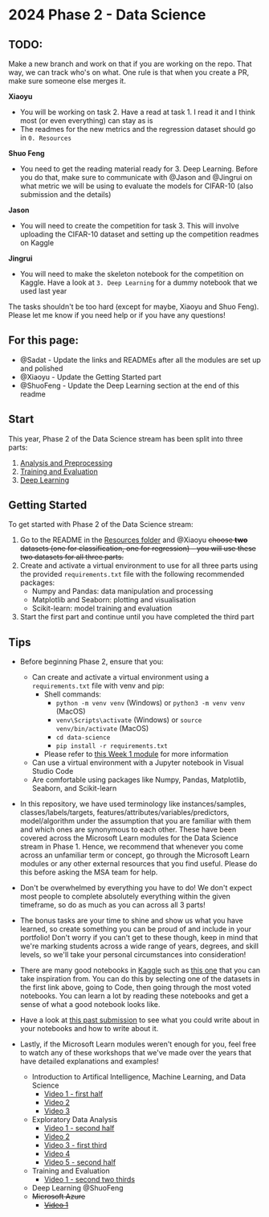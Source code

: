 # 2024 Phase 2 - Data Science

## TODO:
Make a new branch and work on that if you are working on the repo. That way, we can track who's on what. One rule is that when you create a PR, make sure someone else merges it.

**Xiaoyu**

- You will be working on task 2. Have a read at task 1. I read it and I think most (or even everything) can stay as is
- The readmes for the new metrics and the regression dataset should go in `0. Resources`

**Shuo Feng**

- You need to get the reading material ready for 3. Deep Learning. Before you do that, make sure to communicate with @Jason and @Jingrui on what metric we will be using to evaluate the models for CIFAR-10 (also submission and the details)

**Jason**

- You will need to create the competition for task 3. This will involve uploading the CIFAR-10 dataset and setting up the competition readmes on Kaggle

**Jingrui**

- You will need to make the skeleton notebook for the competition on Kaggle. Have a look at `3. Deep Learning` for a dummy notebook that we used last year

The tasks shouldn't be too hard (except for maybe, Xiaoyu and Shuo Feng). Please let me know if you need help or if you have any questions!


## For this page:
- @Sadat - Update the links and READMEs after all the modules are set up and polished
- @Xiaoyu - Update the Getting Started part
- @ShuoFeng - Update the Deep Learning section at the end of this readme

## Start
This year, Phase 2 of the Data Science stream has been split into three parts:

1. [Analysis and Preprocessing](https://github.com/NZMSA/2024-Phase-2/tree/main/data-science/1.%20Analysis%20and%20Preprocessing)
2. [Training and Evaluation](https://github.com/NZMSA/2024-Phase-2/tree/main/data-science/2.%20Training%20and%20Evaluation)
3. [Deep Learning](https://github.com/NZMSA/2024-Phase-2/tree/ds/initial-setup/data-science/3.%20Deep%20Learning)

## Getting Started

To get started with Phase 2 of the Data Science stream:
1. Go to the README in the [Resources folder](https://github.com/NZMSA/2024-Phase-2/tree/main/data-science/0.%20Resources) and @Xiaoyu ~~choose **two** datasets (one for classification, one for regression) - you will use these two datasets for all three parts.~~ 
2. Create and activate a virtual environment to use for all three parts using the provided `requirements.txt` file with the following recommended packages:
    - Numpy and Pandas: data manipulation and processing
    - Matplotlib and Seaborn: plotting and visualisation
    - Scikit-learn: model training and evaluation
3. Start the first part and continue until you have completed the third part

## Tips

- Before beginning Phase 2, ensure that you:
    - Can create and activate a virtual environment using a `requirements.txt` file with venv and pip:
        - Shell commands:
            - `python -m venv venv` (Windows) or `python3 -m venv venv` (MacOS)
            - `venv\Scripts\activate` (Windows) or `source venv/bin/activate` (MacOS)
            - `cd data-science`
            - `pip install -r requirements.txt`
        - Please refer to [this Week 1 module](https://learn.microsoft.com/en-us/training/modules/python-create-manage-projects/2-set-up-project) for more information
    - Can use a virtual environment with a Jupyter notebook in Visual Studio Code
    - Are comfortable using packages like Numpy, Pandas, Matplotlib, Seaborn, and Scikit-learn

- In this repository, we have used terminology like instances/samples, classes/labels/targets, features/attributes/variables/predictors, model/algorithm under the assumption that you are familiar with them and which ones are synonymous to each other. These have been covered across the Microsoft Learn modules for the Data Science stream in Phase 1. Hence, we recommend that whenever you come across an unfamiliar term or concept, go through the Microsoft Learn modules or any other external resources that you find useful. Please do this before asking the MSA team for help.

- Don't be overwhelmed by everything you have to do! We don't expect most people to complete absolutely everything within the given timeframe, so do as much as you can across all 3 parts!

- The bonus tasks are your time to shine and show us what you have learned, so create something you can be proud of and include in your portfolio! Don't worry if you can't get to these though, keep in mind that we're marking students across a wide range of years, degrees, and skill levels, so we'll take your personal circumstances into consideration!

- There are many good notebooks in [Kaggle](https://www.kaggle.com/competitions?hostSegmentIdFilter=5) such as [this one](https://www.kaggle.com/code/odins0n/spaceship-titanic-eda-27-different-models) that you can take inspiration from. You can do this by selecting one of the datasets in the first link above, going to Code, then going through the most voted notebooks. You can learn a lot by reading these notebooks and get a sense of what a good notebook looks like.

- Have a look at [this past submission](https://github.com/NZMSA/2020-Phase-1/blob/master/Data%20Science%20and%20Machine%20Learning/SampleReport.pdf) to see what you could write about in your notebooks and how to write about it.

- Lastly, if the Microsoft Learn modules weren't enough for you, feel free to watch any of these workshops that we've made over the years that have detailed explanations and examples!
    - Introduction to Artifical Intelligence, Machine Learning, and Data Science
        - [Video 1 - first half](https://www.youtube.com/watch?v=N7dmGJfHS6M)
        - [Video 2](https://www.youtube.com/watch?v=DlwDKzbt7PA)
        - [Video 3](https://www.youtube.com/watch?v=pgl5Y1Olq4A)
    - Exploratory Data Analysis
        - [Video 1 - second half](https://www.youtube.com/watch?v=N7dmGJfHS6M)
        - [Video 2](https://www.youtube.com/watch?v=9p8c0edPBXI)
        - [Video 3 - first third](https://www.youtube.com/watch?v=K_EFlXDMkvA)
        - [Video 4](https://www.youtube.com/watch?v=5wyIAAtaRbI)
        - [Video 5 - second half](https://www.youtube.com/watch?v=dvZxu2PjOW8)
    - Training and Evaluation
        - [Video 1 - second two thirds](https://www.youtube.com/watch?v=K_EFlXDMkvA)
    - Deep Learning @ShuoFeng
    - ~~Microsoft Azure~~
        - ~~[Video 1](https://www.youtube.com/watch?v=XVhQNmMFaHQ)~~
